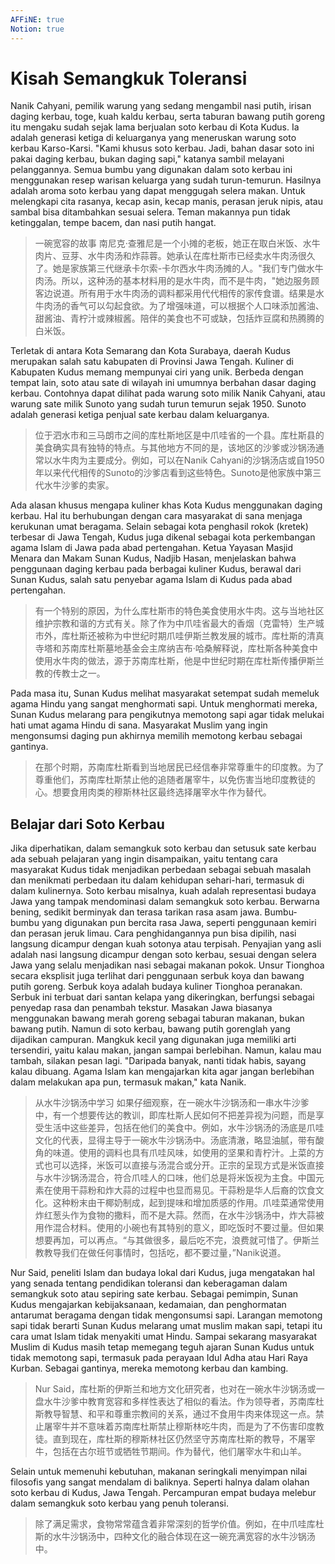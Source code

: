 ```yaml
---
AFFiNE: true
Notion: true
---
```


# Kisah Semangkuk Toleransi

Nanik Cahyani, pemilik warung yang sedang mengambil nasi putih, irisan daging kerbau, toge, kuah kaldu kerbau, serta taburan bawang putih goreng itu mengaku sudah sejak lama berjualan soto kerbau di Kota Kudus. Ia adalah generasi ketiga di keluarganya yang meneruskan warung soto kerbau Karso-Karsi. "Kami khusus soto kerbau. Jadi, bahan dasar soto ini pakai daging kerbau, bukan daging sapi," katanya sambil melayani pelanggannya. Semua bumbu yang digunakan dalam soto kerbau ini menggunakan resep warisan keluarga yang sudah turun-temurun. Hasilnya adalah aroma soto kerbau yang dapat menggugah selera makan. Untuk melengkapi cita rasanya, kecap asin, kecap manis, perasan jeruk nipis, atau sambal bisa ditambahkan sesuai selera. Teman makannya pun tidak ketinggalan, tempe bacem, dan nasi putih hangat.

> 一碗宽容的故事
> 南尼克·查雅尼是一个小摊的老板，她正在取白米饭、水牛肉片、豆芽、水牛肉汤和炸蒜蓉。她承认在库杜斯市已经卖水牛肉汤很久了。她是家族第三代继承卡尔索-卡尔西水牛肉汤摊的人。"我们专门做水牛肉汤。所以，这种汤的基本材料用的是水牛肉，而不是牛肉，"她边服务顾客边说道。所有用于水牛肉汤的调料都采用代代相传的家传食谱。结果是水牛肉汤的香气可以勾起食欲。为了增强味道，可以根据个人口味添加酱油、甜酱油、青柠汁或辣椒酱。陪伴的美食也不可或缺，包括炸豆腐和热腾腾的白米饭。

Terletak di antara Kota Semarang dan Kota Surabaya, daerah Kudus merupakan salah satu kabupaten di Provinsi Jawa Tengah. Kuliner di Kabupaten Kudus memang mempunyai ciri yang unik. Berbeda dengan tempat lain, soto atau sate di wilayah ini umumnya berbahan dasar daging kerbau. Contohnya dapat dilihat pada warung soto milik Nanik Cahyani, atau warung sate milik Sunoto yang sudah turun temurun sejak 1950. Sunoto adalah generasi ketiga penjual sate kerbau dalam keluarganya.

> 位于泗水市和三马朗市之间的库杜斯地区是中爪哇省的一个县。库杜斯县的美食确实具有独特的特点。与其他地方不同的是，该地区的沙爹或沙锅汤通常以水牛肉为主要成分。例如，可以在Nanik Cahyani的沙锅汤店或自1950年以来代代相传的Sunoto的沙爹店看到这些特色。Sunoto是他家族中第三代水牛沙爹的卖家。

Ada alasan khusus mengapa kuliner khas Kota Kudus menggunakan daging kerbau. Hal itu berhubungan dengan cara masyarakat di sana menjaga kerukunan umat beragama. Selain sebagai kota penghasil rokok (kretek) terbesar di Jawa Tengah, Kudus juga dikenal sebagai kota perkembangan agama Islam di Jawa pada abad pertengahan. Ketua Yayasan Masjid Menara dan Makam Sunan Kudus, Nadjib Hasan, menjelaskan bahwa penggunaan daging kerbau pada berbagai kuliner Kudus, berawal dari Sunan Kudus, salah satu penyebar agama Islam di Kudus pada abad pertengahan.

> 有一个特别的原因，为什么库杜斯市的特色美食使用水牛肉。这与当地社区维护宗教和谐的方式有关。除了作为中爪哇省最大的香烟（克雷特）生产城市外，库杜斯还被称为中世纪时期爪哇伊斯兰教发展的城市。库杜斯的清真寺塔和苏南库杜斯墓地基金会主席纳吉布·哈桑解释说，库杜斯各种美食中使用水牛肉的做法，源于苏南库杜斯，他是中世纪时期在库杜斯传播伊斯兰教的传教士之一。

Pada masa itu, Sunan Kudus melihat masyarakat setempat sudah memeluk agama Hindu yang sangat menghormati sapi. Untuk menghormati mereka, Sunan Kudus melarang para pengikutnya memotong sapi agar tidak melukai hati umat agama Hindu di sana. Masyarakat Muslim yang ingin mengonsumsi daging pun akhirnya memilih memotong kerbau sebagai gantinya.

> 在那个时期，苏南库杜斯看到当地居民已经信奉非常尊重牛的印度教。为了尊重他们，苏南库杜斯禁止他的追随者屠宰牛，以免伤害当地印度教徒的心。想要食用肉类的穆斯林社区最终选择屠宰水牛作为替代。

## Belajar dari Soto Kerbau

Jika diperhatikan, dalam semangkuk soto kerbau dan setusuk sate kerbau ada sebuah pelajaran yang ingin disampaikan, yaitu tentang cara masyarakat Kudus tidak menjadikan perbedaan sebagai sebuah masalah dan menikmati perbedaan itu dalam kehidupan sehari-hari, termasuk di dalam kulinernya. Soto kerbau misalnya, kuah adalah representasi budaya Jawa yang tampak mendominasi dalam semangkuk soto kerbau. Berwarna bening, sedikit berminyak dan terasa tarikan rasa asam jawa. Bumbu-bumbu yang digunakan pun bercita rasa Jawa, seperti penggunaan kemiri dan perasan jeruk limau. Cara penghidangannya pun bisa dipilih, nasi langsung dicampur dengan kuah sotonya atau terpisah. Penyajian yang asli adalah nasi langsung dicampur dengan soto kerbau, sesuai dengan selera Jawa yang selalu menjadikan nasi sebagai makanan pokok. Unsur Tionghoa secara eksplisit juga terlihat dari penggunaan serbuk koya dan bawang putih goreng. Serbuk koya adalah budaya kuliner Tionghoa peranakan. Serbuk ini terbuat dari santan kelapa yang dikeringkan, berfungsi sebagai penyedap rasa dan penambah tekstur. Masakan Jawa biasanya menggunakan bawang merah goreng sebagai taburan makanan, bukan bawang putih. Namun di soto kerbau, bawang putih gorenglah yang dijadikan campuran. Mangkuk kecil yang digunakan juga memiliki arti tersendiri, yaitu kalau makan, jangan sampai berlebihan. Namun, kalau mau tambah, silakan pesan lagi. "Daripada banyak, nanti tidak habis, sayang kalau dibuang. Agama Islam kan mengajarkan kita agar jangan berlebihan dalam melakukan apa pun, termasuk makan," kata Nanik.

> 从水牛沙锅汤中学习
> 如果仔细观察，在一碗水牛沙锅汤和一串水牛沙爹中，有一个想要传达的教训，即库杜斯人民如何不把差异视为问题，而是享受生活中这些差异，包括在他们的美食中。例如，水牛沙锅汤的汤底是爪哇文化的代表，显得主导于一碗水牛沙锅汤中。汤底清澈，略显油腻，带有酸角的味道。使用的调料也具有爪哇风味，如使用的坚果和青柠汁。上菜的方式也可以选择，米饭可以直接与汤混合或分开。正宗的呈现方式是米饭直接与水牛沙锅汤混合，符合爪哇人的口味，他们总是将米饭视为主食。中国元素在使用干蒜粉和炸大蒜的过程中也显而易见。干蒜粉是华人后裔的饮食文化。这种粉末由干椰奶制成，起到提味和增加质感的作用。爪哇菜通常使用炸红葱头作为食物的撒料，而不是大蒜。然而，在水牛沙锅汤中，炸大蒜被用作混合材料。使用的小碗也有其特别的意义，即吃饭时不要过量。但如果想要再加，可以再点。“与其做很多，最后吃不完，浪费就可惜了。伊斯兰教教导我们在做任何事情时，包括吃，都不要过量，”Nanik说道。

Nur Said, peneliti Islam dan budaya lokal dari Kudus, juga mengatakan hal yang senada tentang pendidikan toleransi dan keberagaman dalam semangkuk soto atau sepiring sate kerbau. Sebagai pemimpin, Sunan Kudus mengajarkan kebijaksanaan, kedamaian, dan penghormatan antarumat beragama dengan tidak mengonsumsi sapi. Larangan memotong sapi tidak berarti Sunan Kudus melarang umat muslim makan sapi, tetapi itu cara umat Islam tidak menyakiti umat Hindu. Sampai sekarang masyarakat Muslim di Kudus masih tetap memegang teguh ajaran Sunan Kudus untuk tidak memotong sapi, termasuk pada perayaan Idul Adha atau Hari Raya Kurban. Sebagai gantinya, mereka memotong kerbau dan kambing.

> Nur Said，库杜斯的伊斯兰和地方文化研究者，也对在一碗水牛沙锅汤或一盘水牛沙爹中教育宽容和多样性表达了相似的看法。作为领导者，苏南库杜斯教导智慧、和平和尊重宗教间的关系，通过不食用牛肉来体现这一点。禁止屠宰牛并不意味着苏南库杜斯禁止穆斯林吃牛肉，而是为了不伤害印度教徒。直到现在，库杜斯的穆斯林社区仍然坚守苏南库杜斯的教导，不屠宰牛，包括在古尔班节或牺牲节期间。作为替代，他们屠宰水牛和山羊。

Selain untuk memenuhi kebutuhan, makanan seringkali menyimpan nilai filosofis yang sangat mendalam di baliknya. Seperti halnya dalam olahan soto kerbau di Kudus, Jawa Tengah. Percampuran empat budaya melebur dalam semangkuk soto kerbau yang penuh toleransi.

> 除了满足需求，食物常常蕴含着非常深刻的哲学价值。例如，在中爪哇库杜斯的水牛沙锅汤中，四种文化的融合体现在这一碗充满宽容的水牛沙锅汤中。
